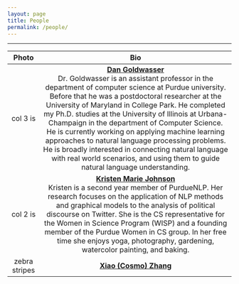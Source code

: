 ```yaml
---
layout: page
title: People
permalink: /people/
---
```


---
| Photo | Bio |
| :----------: | :------------: |
| col 3 is | [**Dan Goldwasser**](http://dan-goldwasser.com/) <br> Dr. Goldwasser is an assistant professor in the department of computer science at Purdue university. Before that he was a postdoctoral researcher at the University of Maryland in College Park. He completed my Ph.D. studies at the University of Illinois at Urbana-Champaign in the department of Computer Science. <br> He is currently working on applying machine learning approaches to natural language processing problems. He is broadly interested in connecting natural language with real world scenarios, and using them to guide natural language understanding. |
| col 2 is | [**Kristen Marie Johnson**](https://www.cs.purdue.edu/homes/john1187/) <br> Kristen is a second year member of PurdueNLP. Her research focuses on the application of NLP methods and graphical models to the analysis of political discourse on Twitter. She is the CS representative for the Women in Science Program (WISP) and a founding member of the Purdue Women in CS group. In her free time she enjoys yoga, photography, gardening, watercolor painting, and baking.|
| zebra stripes | [**Xiao (Cosmo) Zhang**](https://www.cs.purdue.edu/homes/zhang923/) <br> |
